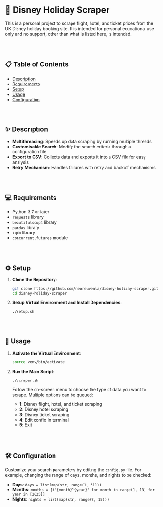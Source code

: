 # 🏰 Disney Holiday Scraper

This is a personal project to scrape flight, hotel, and ticket prices from the UK Disney holiday booking site. It is intended for personal educational use only and no support, other than what is listed here, is intended.

<br></br>
## 📋 Table of Contents

- [Description](#-description)
- [Requirements](#-requirements)
- [Setup](#setup)
- [Usage](#-usage)
- [Configuration](#configuration)


<br></br>
## ✨ Description
 
- **Multithreading**: Speeds up data scraping by running multiple threads
- **Customisable Search**: Modify the search criteria through a configuration file
- **Export to CSV**: Collects data and exports it into a CSV file for easy analysis
- **Retry Mechanism**: Handles failures with retry and  backoff mechanisms

<br></br>
## 💻 Requirements

- Python 3.7 or later
- `requests` library
- `beautifulsoup4` library
- `pandas` library
- `tqdm` library
- `concurrent.futures` module

<br></br>
<a name="setup"></a>
## ⚙️ Setup

1. **Clone the Repository**:

    ```bash
    git clone https://github.com/neoreuvenla/disney-holiday-scraper.git
    cd disney-holiday-scraper
    ```

2. **Setup Virtual Environment and Install Dependencies**:

    ```bash
    ./setup.sh
    ```

<br></br>
## 🚀 Usage

1. **Activate the Virtual Environment**:

    ```bash
    source venv/bin/activate
    ```

2. **Run the Main Script**:

    ```bash
    ./scraper.sh
    ```

    Follow the on-screen menu to choose the type of data you want to scrape. Multiple options can be queued:
    - **1**: Disney flight, hotel, and ticket scraping
    - **2**: Disney hotel scraping
    - **3**: Disney ticket scraping
    - **4**: Edit config in terminal
    - **5**: Exit

<br></br>
<a name="configuration"></a>
## 🛠️ Configuration

Customize your search parameters by editing the `config.py` file. For example, changing the range of days, months, and nights to be checked:

- **Days**: `days = list(map(str, range(1, 31)))`
- **Months**: `months = [f'{month}^{year}' for month in range(1, 13) for year in [2025]]`
- **Nights**: `nights = list(map(str, range(7, 15)))`